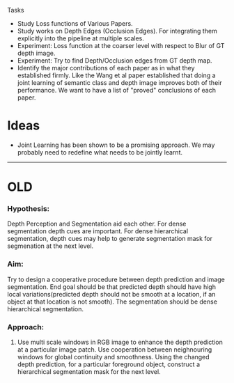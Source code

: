 Tasks

- Study Loss functions of Various Papers.
- Study works on Depth Edges (Occlusion Edges). For integrating them explicitly into the pipeline at multiple scales.
- Experiment: Loss function at the coarser level with respect to Blur of GT depth image.  
- Experiment: Try to find Depth/Occlusion edges from GT depth map.
- Identify the major contributions of each paper as in what they established firmly. Like the Wang et al paper established       that doing a joint learning of semantic class and depth image improves both of their performance. We want to have a list of     "proved" conclusions of each paper.

# Ideas

- Joint Learning has been shown to be a promising approach. We may probably need to redefine what needs to be jointly learnt.



---

# OLD

### Hypothesis: 
Depth Perception and Segmentation aid each other. 
For dense segmentation depth cues are important.
For dense hierarchical segmentation, depth cues may help to generate segmentation mask for segmenation at the next level.

### Aim: 
Try to design a cooperative procedure between depth prediction and image segmentation. End goal should be that predicted
depth should have high local variations(predicted depth should not be smooth at a location, if an object at that location is not 
smooth). The segmentation should be dense hierarchical segmentation.

### Approach:
1. Use multi scale windows in RGB image to enhance the depth prediction at a particular image patch.
Use cooperation between neighnouring windows for global continuity and smoothness. Using the changed depth prediction, for a 
particular foreground object, construct a hierarchical segmentation mask for the next level.



